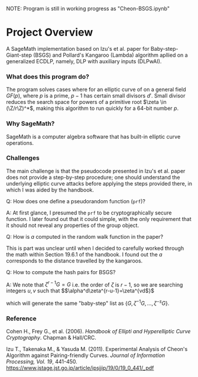 NOTE: Program is still in working progress as "Cheon-BSGS.ipynb"

<h1>Project Overview</h1>

A SageMath implementation based on Izu's et al. paper for Baby-step-Giant-step (BSGS) and Pollard's Kangaroo (Lambda) algorithm apllied on a generalized ECDLP, namely, DLP with auxiliary inputs (DLPwAI). 


<h3> What does this program do? </h3>

The program solves cases where for an elliptic curve of on a general field $GF(p)$, where $p$ is a prime, $p-1$ has certain small divisors $d'$. Small divisor reduces the search space for powers of a primitive root $\zeta \in (\Z/r\Z)^*$, making this algorithm to run quickly for a 64-bit number $p$.

<h3> Why SageMath? </h3>

SageMath is a computer algebra software that has built-in elliptic curve operations.


<h3> Challenges </h3>

The main challenge is that the pseudocode presented in Izu's et al. paper does not provide a step-by-step procedure; one should understand the underlying elliptic curve attacks before applying the steps provided there, in which I was aided by the handbook.

Q: How does one define a pseudorandom function (`prf`)?

A: At first glance, I presumed the `prf` to be cryptographically secure function. I later found out that it could simple, with the only requirement that it should not reveal any properties of the group object.

Q: How is $a$ computed in the random walk function in the paper?

This is part was unclear until when I decided to carefully worked through the math within Section 19.6.1 of the handbook. I found out the $a$ corresponds to the distance travelled by the kangaroos.


Q: How to compute the hash pairs for BSGS?

A: We note that $\zeta^{r-1}G = G$ i.e. the order of $\zeta$ is $r-1$, so we are searching integers $u, v$ such that
$$\alpha^d\zeta^{r-u-1}=\zeta^{vd$}$

which will generate the same "baby-step" list as $\{G, \zeta^{-1} G, \ldots, \zeta^{-s} G\}$.

<h3> Reference </h3>

Cohen H., Frey G., et al. (2006). <i>Handbook of Ellipti and Hyperelliptic Curve Cryptography</i>. Chapman \& Hall/CRC.

Izu T., Takenaka M., \& Yasuda M. (2011). Experimental Analysis of Cheon's Algorithm against Pairing-friendly Curves. <i> Journal of Information Processing, Vol. 19</i>, 441-450. https://www.jstage.jst.go.jp/article/ipsjjip/19/0/19_0_441/_pdf